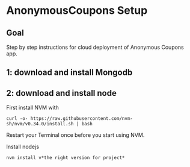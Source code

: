 AnonymousCoupons Setup
======

Goal
------
Step by step instructions for cloud deployment of Anonymous Coupons app.

1: download and install Mongodb
------



2: download and install node
-----

First install NVM with 

``curl -o- https://raw.githubusercontent.com/nvm-sh/nvm/v0.34.0/install.sh | bash``

Restart your Terminal once before you start using NVM.

Install nodejs

``nvm install v*the right version for project*``